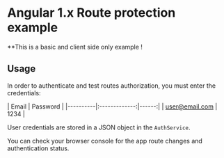 # Angular 1.x Route protection example

**This is a basic and client side only example !

## Usage

In order to authenticate and test routes authorization, you must enter the credentials:

| Email   |      Password      |
|----------|:-------------:|------:|
| user@email.com |  1234 |


User credentials are stored in a JSON object in the `AuthService`.

You can check your browser console for the app route changes and authentication status.












